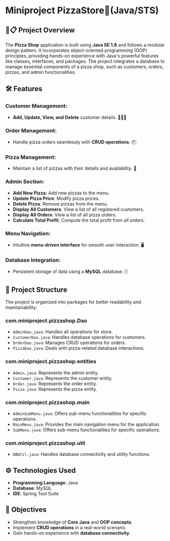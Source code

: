 # Miniproject PizzaStore🍕(Java/STS)
## 🚀📋 Project Overview

The **Pizza Shop** application is built using **Java SE 1.8** and follows a modular design pattern. It incorporates object-oriented programming (OOP) principles, providing hands-on experience with Java's powerful features like classes, interfaces, and packages. The project integrates a database to manage essential components of a pizza shop, such as customers, orders, pizzas, and admin functionalities.

## 🛠️ Features

### Customer Management:
- **Add, Update, View, and Delete** customer details. 🧑‍🤝‍🧑

### Order Management:
- Handle pizza orders seamlessly with **CRUD operations**. 📦

### Pizza Management:
- Maintain a list of pizzas with their details and availability. 🍕

### Admin Section:
- **Add New Pizza**: Add new pizzas to the menu.
- **Update Pizza Price**: Modify pizza prices.
- **Delete Pizza**: Remove pizzas from the menu.
- **Display All Customers**: View a list of all registered customers.
- **Display All Orders**: View a list of all pizza orders.
- **Calculate Total Profit**: Compute the total profit from all orders.

### Menu Navigation:
- Intuitive **menu-driven interface** for smooth user interaction. 🖥️

### Database Integration:
- Persistent storage of data using a **MySQL** database. 🗄️

## 📂 Project Structure

The project is organized into packages for better readability and maintainability:

### **com.miniproject.pizzashop.Dao**
- `AdminDao.java`: Handles all operations for store.
- `CustomerDao.java`: Handles database operations for customers.
- `OrderDao.java`: Manages CRUD operations for orders.
- `PizzaDao.java`: Deals with pizza-related database interactions.

### **com.miniproject.pizzashop.entities**
- `Admin.java`: Represents the admin entity.
- `Customer.java`: Represents the customer entity.
- `Order.java`: Represents the order entity.
- `Pizza.java`: Represents the pizza entity.

### **com.miniproject.pizzashop.main**
- `AdminSubMenu.java`: Offers sub-menu functionalities for specific operations.
- `MainMenu.java`: Provides the main navigation menu for the application.
- `SubMenu.java`: Offers sub-menu functionalities for specific operations.

### **com.miniproject.pizzashop.util**
- `DBUtil.java`: Handles database connectivity and utility functions.

## ⚙️ Technologies Used

- **Programming Language**: Java
- **Database**: MySQL
- **IDE**: Spring Tool Suite

## 🎯 Objectives

- Strengthen knowledge of **Core Java** and **OOP concepts**.
- Implement **CRUD operations** in a real-world scenario.
- Gain hands-on experience with **database connectivity**.
